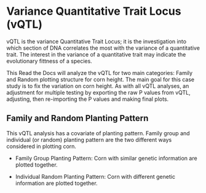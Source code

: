# Variance Quantitative Trait Locus (vQTL)

vQTL is the variance Quantitative Trait Locus; it is the investigation 
into which section of DNA correlates the most with the variance of a quantitative trait.
The interest in the variance of a quantitative trait may indicate the evolutionary
fittness of a species. 

This Read the Docs will analyze the vQTL for two main categories: Family
and Random plotting structure for corn height. The main goal for this case study 
is to fix the variation on corn height. As with all vQTL analyses, an adjustment 
for multiple testing by exporting the raw P values from vQTL, adjusting, then 
re-importing the P values and making final plots.

## Family and Random Planting Pattern

This vQTL analysis has a covariate of planting pattern. Family group and
individual (or random) planting pattern are the two different ways considered in plotting corn. 

- Family Group Planting Pattern: Corn with similar genetic information are plotted together.

- Individual Random Planting Pattern: Corn with different genetic information are plotted together.

